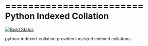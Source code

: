 ========================
Python Indexed Collation
========================

[![Build Status](https://travis-ci.org/CrossWaterBridge/python-indexed-collation.svg?branch=master)](https://travis-ci.org/CrossWaterBridge/python-indexed-collation)

python-indexed-collation provides localized indexed collations.
